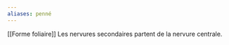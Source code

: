 ```yaml
---
aliases: penné
---
```


[[Forme foliaire]] 
Les nervures secondaires partent de la nervure centrale.

